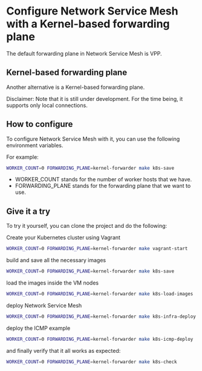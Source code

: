 # Configure Network Service Mesh with a Kernel-based forwarding plane

The default forwarding plane in Network Service Mesh is VPP.

## Kernel-based forwarding plane

Another alternative is a Kernel-based forwarding plane.

Disclaimer:
Note that it is still under development.
For the time being, it supports only local connections.

## How to configure

To configure Network Service Mesh with it, you can use the following environment variables.

For example:

```bash
WORKER_COUNT=0 FORWARDING_PLANE=kernel-forwarder make k8s-save
```

* WORKER_COUNT stands for the number of worker hosts that we have.
* FORWARDING_PLANE stands for the forwarding plane that we want to use. 

## Give it a try

To try it yourself, you can clone the project and do the following:

Create your Kubernetes cluster using Vagrant
```bash
WORKER_COUNT=0 FORWARDING_PLANE=kernel-forwarder make vagrant-start
```
build and save all the necessary images
```bash
WORKER_COUNT=0 FORWARDING_PLANE=kernel-forwarder make k8s-save
```
load the images inside the VM nodes
```bash
WORKER_COUNT=0 FORWARDING_PLANE=kernel-forwarder make k8s-load-images
```
deploy Network Service Mesh
```bash
WORKER_COUNT=0 FORWARDING_PLANE=kernel-forwarder make k8s-infra-deploy
```
deploy the ICMP example
```bash
WORKER_COUNT=0 FORWARDING_PLANE=kernel-forwarder make k8s-icmp-deploy
```
and finally verify that it all works as expected:
```bash
WORKER_COUNT=0 FORWARDING_PLANE=kernel-forwarder make k8s-check
```